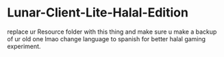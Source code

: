 # Lunar-Client-Lite-Halal-Edition
replace ur Resource folder with this thing and make sure u make a backup of ur old one lmao
change language to spanish for better halal gaming experiment.
